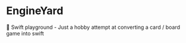 # EngineYard
:steam_locomotive: Swift playground - Just a hobby attempt at converting a card / board game into swift
